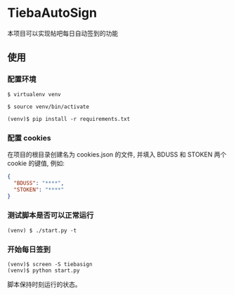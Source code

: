 # TiebaAutoSign

本项目可以实现帖吧每日自动签到的功能

## 使用

### 配置环境

```shell
$ virtualenv venv

$ source venv/bin/activate

(venv)$ pip install -r requirements.txt
```

### 配置 cookies

在项目的根目录创建名为 cookies.json 的文件, 并填入 BDUSS 和 STOKEN 两个 cookie 的键值, 例如:

```json
{
  "BDUSS": "****",
  "STOKEN": "****"
}
```

### 测试脚本是否可以正常运行

```shell
(venv) $ ./start.py -t
```

### 开始每日签到

```shell
(venv)$ screen -S tiebasign
(venv)$ python start.py
```

脚本保持时刻运行的状态。
